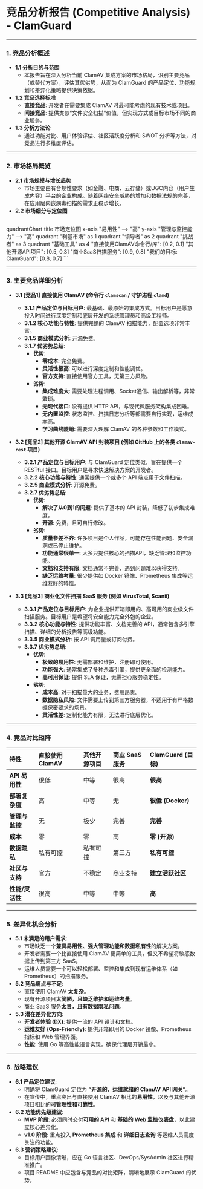 # 竞品分析报告 (Competitive Analysis) - ClamGuard

---

### 1. 竞品分析概述

*   **1.1 分析目的与范围**
    *   本报告旨在深入分析当前 ClamAV 集成方案的市场格局，识别主要竞品（或替代方案），评估其优劣势，从而为 ClamGuard 的产品定位、功能规划和差异化策略提供决策依据。
*   **1.2 竞品选择标准**
    *   **直接竞品**: 开发者在需要集成 ClamAV 时最可能考虑的现有技术或项目。
    *   **间接竞品**: 提供类似“文件安全扫描”价值，但实现方式或目标市场不同的商业服务。
*   **1.3 分析方法论**
    *   通过功能对比、用户体验评估、社区活跃度分析和 SWOT 分析等方法，对竞品进行多维度评估。

---

### 2. 市场格局概览

*   **2.1 市场规模与增长趋势**
    *   市场主要由有合规性要求（如金融、电商、云存储）或UGC内容（用户生成内容）平台的企业构成。随着网络安全威胁的增加和数据法规的完善，在应用层内嵌病毒扫描的需求正稳步增长。
*   **2.2 市场细分与定位图**
    ```mermaid
quadrantChart
    title 市场定位图
    x-axis "易用性" --> "高"
    y-axis "管理与监控能力" --> "高"
    quadrant "利基市场" as 1
    quadrant "领导者" as 2
    quadrant "挑战者" as 3
    quadrant "基础工具" as 4
    "直接使用ClamAV命令行/库": [0.2, 0.1]
    "其他开源API项目": [0.5, 0.3]
    "商业SaaS扫描服务": [0.9, 0.8]
    "我们的目标: ClamGuard": [0.8, 0.7]
    ```

---

### 3. 主要竞品详细分析

*   **3.1 [竞品1] 直接使用 ClamAV (命令行 `clamscan` / 守护进程 `clamd`)**
    *   **3.1.1 产品定位与目标用户**: 最基础、最原始的集成方式。目标用户是愿意投入时间进行深度定制和底层开发的系统管理员和高级工程师。
    *   **3.1.2 核心功能与特性**: 提供完整的 ClamAV 扫描能力，配置选项非常丰富。
    *   **3.1.5 商业模式分析**: 开源免费。
    *   **3.1.7 优劣势总结**:
        *   **优势**:
            *   **零成本**: 完全免费。
            *   **灵活性极高**: 可以进行深度定制和性能调优。
            *   **官方支持**: 直接使用官方工具，无第三方风险。
        *   **劣势**:
            *   **集成难度大**: 需要处理进程调用、Socket通信、输出解析等，非常繁琐。
            *   **无现代接口**: 没有提供 HTTP API，与现代微服务架构集成困难。
            *   **无内置监控**: 状态监控、扫描日志分析等都需要自行实现，运维成本高。
            *   **学习曲线陡峭**: 需要深入理解 ClamAV 的各种参数和工作模式。

*   **3.2 [竞品2] 其他开源 ClamAV API 封装项目 (例如 GitHub 上的各类 `clamav-rest` 项目)**
    *   **3.2.1 产品定位与目标用户**: 与 ClamGuard 定位类似，旨在提供一个 RESTful 接口。目标用户是寻求快速解决方案的开发者。
    *   **3.2.2 核心功能与特性**: 通常提供一个或多个 API 端点用于文件扫描。
    *   **3.2.5 商业模式分析**: 开源免费。
    *   **3.2.7 优劣势总结**:
        *   **优势**:
            *   **解决了从0到1的问题**: 提供了基本的 API 封装，降低了初步集成难度。
            *   **开源**: 免费，且可自行修改。
        *   **劣势**:
            *   **质量参差不齐**: 许多项目是个人作品，可能存在性能问题、安全漏洞或已停止维护。
            *   **功能通常很单一**: 大多只提供核心的扫描API，缺乏管理和监控功能。
            *   **文档和支持有限**: 文档通常不完善，遇到问题难以获得支持。
            *   **缺乏运维考量**: 很少提供如 Docker 镜像、Prometheus 集成等运维友好的特性。

*   **3.3 [竞品3] 商业化文件扫描 SaaS 服务 (例如 VirusTotal, Scanii)**
    *   **3.3.1 产品定位与目标用户**: 为企业提供开箱即用的、高可用的商业级文件扫描服务。目标用户是希望将安全能力完全外包的企业。
    *   **3.3.2 核心功能与特性**: 提供功能丰富、文档完善的 API，通常包含多引擎扫描、详细的分析报告等高级功能。
    *   **3.3.5 商业模式分析**: 按 API 调用量或订阅付费。
    *   **3.3.7 优劣势总结**:
        *   **优势**:
            *   **极致的易用性**: 无需部署和维护，注册即可使用。
            *   **功能强大**: 通常集成了多种杀毒引擎，提供更全面的检测能力。
            *   **高可用保证**: 提供 SLA 保证，无需担心服务稳定性。
        *   **劣势**:
            *   **成本高**: 对于扫描量大的业务，费用昂贵。
            *   **数据隐私风险**: 文件需要上传到第三方服务器，不适用于有严格数据保密要求的场景。
            *   **灵活性差**: 定制化能力有限，无法进行底层优化。

---

### 4. 竞品对比矩阵

| 特性 | 直接使用 ClamAV | 其他开源项目 | 商业 SaaS 服务 | **ClamGuard (目标)** |
| :--- | :--- | :--- | :--- | :--- |
| **API 易用性** | 很低 | 中等 | 很高 | **很高** |
| **部署复杂度** | 高 | 中等 | 无 | **很低 (Docker)** |
| **管理与监控** | 无 | 极少 | 完善 | **完善** |
| **成本** | 零 | 零 | 高 | **零 (开源)** |
| **数据隐私** | 私有可控 | 私有可控 | 第三方 | **私有可控** |
| **社区与支持** | 官方 | 不稳定 | 商业支持 | **建立活跃社区** |
| **性能/灵活性**| 很高 | 中等 | 中等 | **高** |

---

### 5. 差异化机会分析

*   **5.1 未满足的用户需求**: 
    *   市场缺乏一个**兼具易用性、强大管理功能和数据私有性**的解决方案。
    *   开发者需要一个比直接使用 ClamAV 更简单的工具，但又不希望将敏感数据上传到第三方 SaaS。
    *   运维人员需要一个可以轻松部署、监控和集成到现有运维体系（如 Prometheus）的扫描服务。
*   **5.2 竞品痛点与不足**: 
    *   直接使用 ClamAV **太复杂**。
    *   现有开源项目**太简陋，且缺乏维护和运维考量**。
    *   商业 SaaS 服务**太贵，且有数据隐私问题**。
*   **5.3 潜在差异化方向**: 
    *   **开发者体验 (DX)**: 提供一流的 API 设计和文档。
    *   **运维友好 (Ops-Friendly)**: 提供开箱即用的 Docker 镜像、Prometheus 指标和 Web 管理界面。
    *   **性能**: 使用 Go 等高性能语言实现，确保代理层开销最小。

---

### 6. 战略建议

*   **6.1 产品定位建议**: 
    *   明确将 ClamGuard 定位为 **“开源的、运维就绪的 ClamAV API 网关”**。
    *   在宣传中，重点突出与直接使用 ClamAV 相比的**易用性**，以及与其他开源项目相比的**可管理性和可靠性**。
*   **6.2 功能优先级建议**: 
    *   **MVP 阶段**: 必须同时交付**可用的 API** 和 **基础的 Web 监控仪表盘**，以此建立核心差异化。
    *   **v1.0 阶段**: 重点投入 **Prometheus 集成** 和 **详细日志查询** 等运维人员高度关注的功能。
*   **6.3 营销策略建议**: 
    *   目标用户画像清晰，应在 Go 语言社区、DevOps/SysAdmin 社区进行精准推广。
    *   项目 README 中应包含与竞品的对比矩阵，清晰地展示 ClamGuard 的优势。
